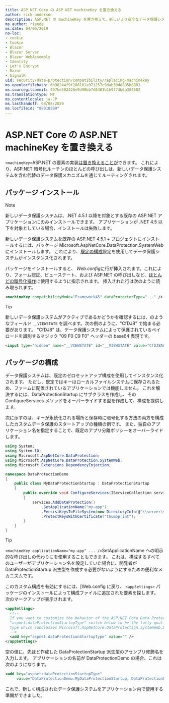 ```yaml
---
title: ASP.NET Core の ASP.NET machineKey を置き換える
author: rick-anderson
description: ASP.NET の machineKey を置き換えて、新しいより安全なデータ保護システムを使用できるようにする方法について説明します。
ms.author: riande
ms.date: 04/06/2019
no-loc:
- cookie
- Cookie
- Blazor
- Blazor Server
- Blazor WebAssembly
- Identity
- Let's Encrypt
- Razor
- SignalR
uid: security/data-protection/compatibility/replacing-machinekey
ms.openlocfilehash: 6b98244f9f288101a971257c9dab50d8895b8881
ms.sourcegitcommit: 497be502426e9d90bb7d0401b1b9f74b6a384682
ms.translationtype: MT
ms.contentlocale: ja-JP
ms.lasthandoff: 08/08/2020
ms.locfileid: "88018209"
---
```

# <a name="replace-the-aspnet-machinekey-in-aspnet-core"></a>ASP.NET Core の ASP.NET machineKey を置き換える

<a name="compatibility-replacing-machinekey"></a>

`<machineKey>`ASP.NET の要素の実装[は置き換えることが](https://blogs.msdn.microsoft.com/webdev/2012/10/23/cryptographic-improvements-in-asp-net-4-5-pt-2/)できます。 これにより、ASP.NET 暗号化ルーチンのほとんどの呼び出しは、新しいデータ保護システムを含む代替のデータ保護メカニズムを通じてルーティングされます。

## <a name="package-installation"></a>パッケージ インストール

> [!NOTE]
> 新しいデータ保護システムは、.NET 4.5.1 以降を対象とする既存の ASP.NET アプリケーションにのみインストールできます。 アプリケーションが .NET 4.5 以下を対象としている場合、インストールは失敗します。

新しいデータ保護システムを既存の ASP.NET 4.5.1 + プロジェクトにインストールするには、パッケージ Microsoft.AspNetCore.DataProtection.SystemWeb にインストールします。 これにより、[既定の構成](xref:security/data-protection/configuration/default-settings)設定を使用してデータ保護システムがインスタンス化されます。

パッケージをインストールすると、 *Web.config*に行が挿入されます。これにより、フォーム認証、ビューステート、および ASP.NET の呼び出しなど、[ほとんどの暗号化操作](https://blogs.msdn.microsoft.com/webdev/2012/10/23/cryptographic-improvements-in-asp-net-4-5-pt-2/)に使用するように指示されます。 挿入された行は次のように読み取られます。

```xml
<machineKey compatibilityMode="Framework45" dataProtectorType="..." />
```

>[!TIP]
> 新しいデータ保護システムがアクティブであるかどうかを確認するには、のようなフィールド `__VIEWSTATE` を調べます。次の例のように、"CfDJ8" で始まる必要があります。 "CfDJ8" は、データ保護システムによって保護されているペイロードを識別するマジック "09 F0 C9 F0" ヘッダーの base64 表現です。

```html
<input type="hidden" name="__VIEWSTATE" id="__VIEWSTATE" value="CfDJ8AWPr2EQPTBGs3L2GCZOpk...">
```

## <a name="package-configuration"></a>パッケージの構成

データ保護システムは、既定のゼロセットアップ構成を使用してインスタンス化されます。 ただし、既定ではキーはローカルファイルシステムに保存されるため、ファームに配置されているアプリケーションでは機能しません。 これを解決するには、DataProtectionStartup にサブクラスを作成し、その ConfigureServices メソッドをオーバーライドする型を作成して、構成を提供します。

次に示すのは、キーが永続化される場所と保存時に暗号化する方法の両方を構成したカスタムデータ保護のスタートアップの種類の例です。 また、独自のアプリケーション名を指定することで、既定のアプリ分離ポリシーをオーバーライドします。

```csharp
using System;
using System.IO;
using Microsoft.AspNetCore.DataProtection;
using Microsoft.AspNetCore.DataProtection.SystemWeb;
using Microsoft.Extensions.DependencyInjection;

namespace DataProtectionDemo
{
    public class MyDataProtectionStartup : DataProtectionStartup
    {
        public override void ConfigureServices(IServiceCollection services)
        {
            services.AddDataProtection()
                .SetApplicationName("my-app")
                .PersistKeysToFileSystem(new DirectoryInfo(@"\\server\share\myapp-keys\"))
                .ProtectKeysWithCertificate("thumbprint");
        }
    }
}
```

>[!TIP]
> `<machineKey applicationName="my-app" ... />`SetApplicationName への明示的な呼び出しの代わりにを使用することもできます。 これは、構成するすべてのユーザーがアプリケーション名を設定していた場合に、開発者が DataProtectionStartup 派生型を作成する必要がないようにするための便利なメカニズムです。

このカスタム構成を有効にするには、[Web.config に戻り、 `<appSettings>` パッケージのインストールによって構成ファイルに追加された要素を探します。 次のマークアップが表示されます。

```xml
<appSettings>
  <!--
  If you want to customize the behavior of the ASP.NET Core Data Protection stack, set the
  "aspnet:dataProtectionStartupType" switch below to be the fully-qualified name of a
  type which subclasses Microsoft.AspNetCore.DataProtection.SystemWeb.DataProtectionStartup.
  -->
  <add key="aspnet:dataProtectionStartupType" value="" />
</appSettings>
```

空の値に、先ほど作成した DataProtectionStartup 派生型のアセンブリ修飾名を入力します。 アプリケーションの名前が DataProtectionDemo の場合、これは次のようになります。

```xml
<add key="aspnet:dataProtectionStartupType"
     value="DataProtectionDemo.MyDataProtectionStartup, DataProtectionDemo" />
```

これで、新しく構成されたデータ保護システムをアプリケーション内で使用する準備ができました。
